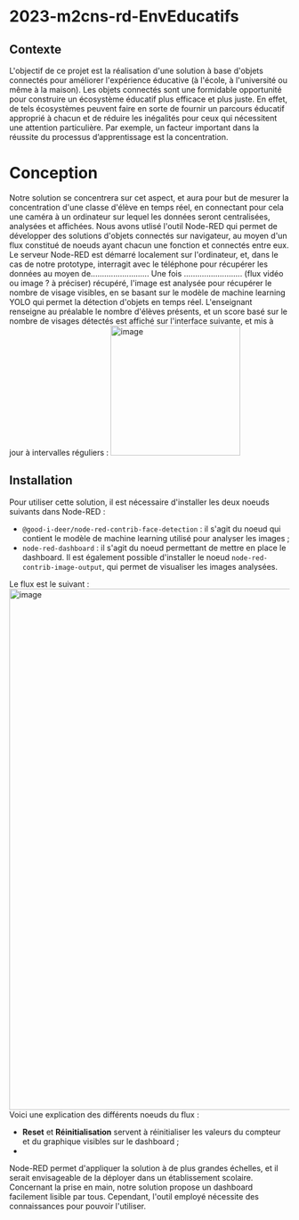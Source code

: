 # 2023-m2cns-rd-EnvEducatifs

## Contexte

L'objectif de ce projet est la réalisation d'une solution à base d'objets connectés pour améliorer l'expérience éducative (à l'école, à l'université ou même à la maison). Les objets connectés sont une formidable opportunité pour construire un écosystème éducatif plus efficace et plus juste. En effet, de tels écosystèmes peuvent faire en sorte de fournir un parcours éducatif approprié à chacun et de réduire les inégalités pour ceux qui nécessitent une attention particulière. Par exemple, un facteur important dans la réussite du processus d’apprentissage est la concentration. 

# Conception

Notre solution se concentrera sur cet aspect, et aura pour but de mesurer la concentration d'une classe d'élève en temps réel, en connectant pour cela une caméra à un ordinateur sur lequel les données seront centralisées, analysées et affichées. 
Nous avons utlisé l'outil Node-RED qui permet de développer des solutions d'objets connectés sur navigateur, au moyen d'un flux constitué de noeuds ayant chacun une fonction et connectés entre eux. Le serveur Node-RED est démarré localement sur l'ordinateur, et, dans le cas de notre prototype, interragit avec le téléphone pour récupérer les données au moyen de..........................
Une fois .......................... (flux vidéo ou image ? à préciser) récupéré, l'image est analysée pour récupérer le nombre de visage visibles, en se basant sur le modèle de machine learning YOLO qui permet la détection d'objets en temps réel. L'enseignant renseigne au préalable le nombre d'élèves présents, et un score basé sur le nombre de visages détectés est affiché sur l'interface suivante, et mis à jour à intervalles réguliers :
<img width="233" alt="image" src="https://github.com/evry-paris-saclay/2023-m2cns-rd-EnvEducatifs/assets/47394498/d7d2b863-06ad-443b-9d12-2b704f4ac957">

## Installation

Pour utiliser cette solution, il est nécessaire d'installer les deux noeuds suivants dans Node-RED :
- `@good-i-deer/node-red-contrib-face-detection` : il s'agit du  noeud qui contient le modèle de machine learning utilisé pour analyser les images ;
- `node-red-dashboard` : il s'agit du noeud permettant de mettre en place le dashboard.
Il est également possible d'installer le noeud `node-red-contrib-image-output`, qui permet de visualiser les images analysées.

Le flux est le suivant :
<img width="935" alt="image" src="https://github.com/evry-paris-saclay/2023-m2cns-rd-EnvEducatifs/assets/47394498/bbe38523-0100-4576-9dfb-298b432bf016">
Voici une explication des différents noeuds du flux :
- **Reset** et **Réinitialisation** servent à réinitialiser les valeurs du compteur et du graphique visibles sur le dashboard ;
- 

Node-RED permet d'appliquer la solution à de plus grandes échelles, et il serait envisageable de la déployer dans un établissement scolaire. Concernant la prise en main, notre solution propose un dashboard facilement lisible par tous. Cependant, l'outil employé nécessite des connaissances pour pouvoir l'utiliser.

